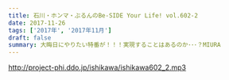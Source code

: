 ```yaml
---
title: 石川・ホンマ・ぶるんのBe-SIDE Your Life! vol.602-2
date: 2017-11-26
tags: ['2017年', '2017年11月']
draft: false
summary: 大晦日にやりたい特番が！！！実現することはあるのか･･･？MIURA
---
```


http://project-phi.ddo.jp/ishikawa/ishikawa602_2.mp3
